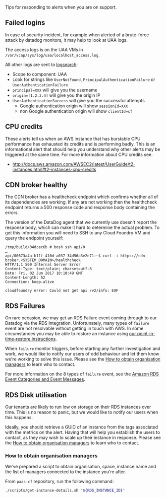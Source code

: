 Tips for responding to alerts when you are on support.

## Failed logins

In case of security incident, for example when alerted of a brute-force attack by datadog monitors,
it may help to look at UAA logs.

The access logs is on the UAA VMs in `/var/vcap/sys/log/uaa/localhost_access.log`.

All other logs are sent to [logsearch](https://logsearch.cloud.service.gov.uk):

* Scope to component: UAA
* Look for strings like `UserNotFound`, `PrincipalAuthenticationFailure` or `UserAuthenticationFailure`
* `principal=XXX` will give you the username
* `origin=[1.2.3.4]` will give you the origin IP
* `UserAuthenticationSuccess` will give you the successful attempts
  * Google authentication origin will show `sessionId=XXX`
  * non Google authentication origin will show `clientId=cf`

## CPU credits

These alerts tell us when an AWS instance that has burstable CPU performance
has exhausted its credits and is performing badly. This is an informational
alert that should help you understand why other alerts may be triggered at
the same time. For more information about CPU credits see:

- <http://docs.aws.amazon.com/AWSEC2/latest/UserGuide/t2-instances.html#t2-instances-cpu-credits>

## CDN broker healthy

The CDN broker has a healthcheck endpoint which confirms whether all of its
dependencies are working. If any are not working then the healthcheck
endpoint returns a 500 response code and response body containing the
errors.

The version of the DataDog agent that we currently use doesn't report the
response body, which can make it hard to determine the actual problem. To
get this information you will need to SSH to any Cloud Foundry VM and query
the endpoint yourself:

```
/tmp/build/04dcec6b # bosh ssh api/0
…
api/00673a4a-b11f-410d-a037-34d56a3e2e71:~$ curl -i https://cdn-broker.<SYSTEM_DOMAIN>/healthcheck
HTTP/1.1 500 Internal Server Error
Content-Type: text/plain; charset=utf-8
Date: Fri, 02 Jun 2017 10:10:49 GMT
Content-Length: 52
Connection: keep-alive

cloudfoundry error: Could not get api /v2/info: EOF
```

## RDS Failures

On rare occasion, we may get an RDS Failure event coming through to our Datadog
via the RDS Integration. Unfortunately, many types of `failure` event are not
resolvable without getting in touch with AWS. In some circumstances you may be
able to restore an instance using [our point-in-time-restore
instructions](../guides/Restoring_the_CF_databases.md).

When `failure` monitor triggers, before starting any further investigation and
work, we would like to notify our users of odd behaviour and let them know
we're working to solve this issue. Please see the [How to obtain organisation
managers](#how-to-obtain-organisation-managers) to learn who to contact.

For more information on the 8 types of `failure` event, see the [Amazon RDS
Event Categories and Event
Messages](http://docs.aws.amazon.com/AmazonRDS/latest/UserGuide/USER_Events.html#USER_Events.Messages).

## RDS Disk utilisation

Our tenants are likely to run low on storage on their RDS instances over time.
This is no reason to panic, but we would like to notify our users when this
happens.

Ideally, you should retrieve a GUID of an instance from the tags associated
with the metrics on the alert. Having that will help you establish the users to
contact, as they may wish to scale up their instance in response. Please see
the [How to obtain organisation managers](#how-to-obtain-organisation-managers)
to learn who to contact.

### How to obtain organisation managers

We've prepared a script to obtain organisation, space, instance name and the
list of managers connected to the instance you're after.

From `paas-cf` repository, run the following command:

```sh
./scripts/get-instance-details.sh "${RDS_INSTANCE_ID}"
```
